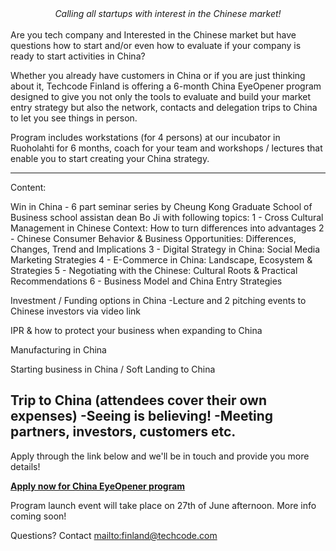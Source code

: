 <center><i>Calling all startups with interest in the Chinese market!</i></center>
<br/>
Are you tech company and Interested in the Chinese market but have questions how to start and/or even how to evaluate if your company is ready to start activities in China?

Whether you already have customers in China or if you are just thinking about it, Techcode Finland is offering a 6-month China EyeOpener program designed to give you not only the tools to evaluate and build your market entry strategy but also the network, contacts and delegation trips to China to let you see things in person.

Program includes workstations (for 4 persons) at our incubator in Ruoholahti for 6 months, coach for your team and workshops / lectures that enable you to start creating your China strategy.

----
Content:

Win in China - 6 part seminar series by Cheung Kong Graduate School of Business school assistan dean Bo Ji with following topics:
1 - Cross Cultural Management in Chinese Context: How to turn differences into advantages
2 - Chinese Consumer Behavior & Business Opportunities: Differences, Changes, Trend and Implications
3 - Digital Strategy in China: Social Media Marketing Strategies
4 - E-Commerce in China: Landscape, Ecosystem & Strategies
5 - Negotiating with the Chinese: Cultural Roots & Practical Recommendations
6 - Business Model and China Entry Strategies

Investment / Funding options in China
-Lecture and 2 pitching events to Chinese investors via video link

IPR & how to protect your business when expanding to China

Manufacturing in China

Starting business in China / Soft Landing to China

Trip to China (attendees cover their own expenses)
-Seeing is believing!
-Meeting partners, investors, customers etc.
---

Apply through the link below and we'll be in touch and provide you more details!

[**Apply now for China EyeOpener program**](https://juhopirinen.typeform.com/to/kQ9qGD)

Program launch event will take place on 27th of June afternoon. More info coming soon!

Questions? Contact <mailto:finland@techcode.com>
